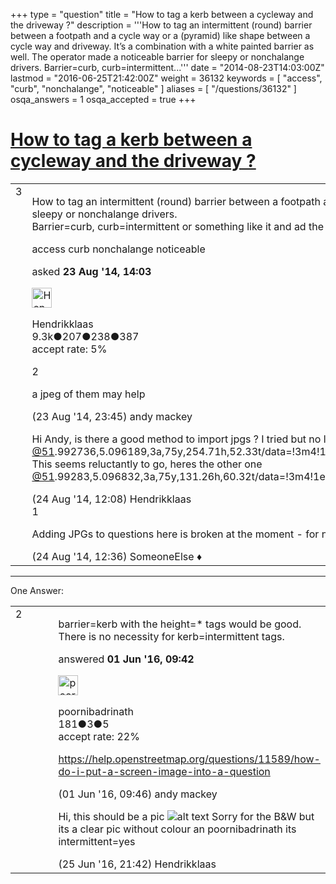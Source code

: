 +++
type = "question"
title = "How to tag a kerb between a cycleway and the driveway ?"
description = '''How to tag an intermittent (round) barrier between a footpath and a cycle way or a (pyramid) like shape between a cycle way and driveway. It’s a combination with a white painted barrier as well. The operator made a noticeable barrier for sleepy or nonchalange drivers. Barrier=curb, curb=intermittent...'''
date = "2014-08-23T14:03:00Z"
lastmod = "2016-06-25T21:42:00Z"
weight = 36132
keywords = [ "access", "curb", "nonchalange", "noticeable" ]
aliases = [ "/questions/36132" ]
osqa_answers = 1
osqa_accepted = true
+++

<div class="headNormal">

# [How to tag a kerb between a cycleway and the driveway ?](/questions/36132/how-to-tag-a-kerb-between-a-cycleway-and-the-driveway)

</div>

<div id="main-body">

<div id="askform">

<table id="question-table" style="width:100%;">
<colgroup>
<col style="width: 50%" />
<col style="width: 50%" />
</colgroup>
<tbody>
<tr>
<td style="width: 30px; vertical-align: top"><div class="vote-buttons">
<span id="post-36132-upvote" class="ajax-command post-vote up" rel="nofollow" title="I like this post (click again to cancel)"> </span>
<div id="post-36132-score" class="post-score" title="current number of votes">
3
</div>
<span id="post-36132-downvote" class="ajax-command post-vote down" rel="nofollow" title="I dont like this post (click again to cancel)"> </span> <span id="favorite-mark" class="ajax-command favorite-mark" rel="nofollow" title="mark/unmark this question as favorite (click again to cancel)"> </span>
<div id="favorite-count" class="favorite-count">
&#10;</div>
</div></td>
<td><div id="item-right">
<div class="question-body">
<p>How to tag an intermittent (round) barrier between a footpath and a cycle way or a (pyramid) like shape between a cycle way and driveway. It’s a combination with a white painted barrier as well. The operator made a noticeable barrier for sleepy or nonchalange drivers.<br />
Barrier=curb, curb=intermittent or something like it and ad the height of the barrier ? And it’s not specific or like a crossing where the curb is lowered to ease the access for wheelchairs and buggy’s and less ambulant people.</p>
</div>
<div id="question-tags" class="tags-container tags">
<span class="post-tag tag-link-access" rel="tag" title="see questions tagged &#39;access&#39;">access</span> <span class="post-tag tag-link-curb" rel="tag" title="see questions tagged &#39;curb&#39;">curb</span> <span class="post-tag tag-link-nonchalange" rel="tag" title="see questions tagged &#39;nonchalange&#39;">nonchalange</span> <span class="post-tag tag-link-noticeable" rel="tag" title="see questions tagged &#39;noticeable&#39;">noticeable</span>
</div>
<div id="question-controls" class="post-controls">
&#10;</div>
<div class="post-update-info-container">
<div class="post-update-info post-update-info-user">
<p>asked <strong>23 Aug '14, 14:03</strong></p>
<img src="https://secure.gravatar.com/avatar/742e93034cd38ad243f7ab26f350b659?s=32&amp;d=identicon&amp;r=g" class="gravatar" width="32" height="32" alt="Hendrikklaas&#39;s gravatar image" />
<p><span>Hendrikklaas</span><br />
<span class="score" title="9286 reputation points"><span>9.3k</span></span><span title="207 badges"><span class="badge1">●</span><span class="badgecount">207</span></span><span title="238 badges"><span class="silver">●</span><span class="badgecount">238</span></span><span title="387 badges"><span class="bronze">●</span><span class="badgecount">387</span></span><br />
<span class="accept_rate" title="Rate of the user&#39;s accepted answers">accept rate:</span> <span title="Hendrikklaas has 39 accepted answers">5%</span> </br></p>
</div>
</div>
<div id="comments-container-36132" class="comments-container">
<span id="36137"></span>
<div id="comment-36137" class="comment">
<div id="post-36137-score" class="comment-score">
2
</div>
<div class="comment-text">
<p>a jpeg of them may help</p>
</div>
<div id="comment-36137-info" class="comment-info">
<span class="comment-age">(23 Aug '14, 23:45)</span> <span class="comment-user userinfo">andy mackey</span>
</div>
</div>
<span id="36139"></span>
<div id="comment-36139" class="comment">
<div id="post-36139-score" class="comment-score">
&#10;</div>
<div class="comment-text">
<p>Hi Andy, is there a good method to import jpgs ? I tried but no luck. <a href="https://www.google.nl/maps/%3Ca%20href="></a><a href="https://help.openstreetmap.org/users/7558/51114u9"></a><a href="https://help.openstreetmap.org/users/7558/51114u9"></a><a href="https://help.openstreetmap.org/users/7558/51114u9">@51</a>.992736,5.096189,3a,75y,254.71h,52.33t/data=!3m4!1e1!3m2!1sYG0aTgiavVo6Diqi33k8kA!2e0"&gt;https://www.google.nl/maps/<a href="https://help.openstreetmap.org/users/7558/51114u9"></a><a href="https://help.openstreetmap.org/users/7558/51114u9"></a><a href="https://help.openstreetmap.org/users/7558/51114u9"></a><a href="https://help.openstreetmap.org/users/7558/51114u9">@51</a>.992736,5.096189,3a,75y,254.71h,52.33t/data=!3m4!1e1!3m2!1sYG0aTgiavVo6Diqi33k8kA!2e0 This seems reluctantly to go, heres the other one <a href="https://www.google.nl/maps/%3Ca%20href="></a><a href="https://help.openstreetmap.org/users/7558/51114u9"></a><a href="https://help.openstreetmap.org/users/7558/51114u9"></a><a href="https://help.openstreetmap.org/users/7558/51114u9">@51</a>.99283,5.096832,3a,75y,131.26h,60.32t/data=!3m4!1e1!3m2!1sOlFxQ1631IEJOVpbGSTgmQ!2e0"&gt;https://www.google.nl/maps/<a href="https://help.openstreetmap.org/users/7558/51114u9"></a><a href="https://help.openstreetmap.org/users/7558/51114u9"></a><a href="https://help.openstreetmap.org/users/7558/51114u9"></a><a href="https://help.openstreetmap.org/users/7558/51114u9">@51</a>.99283,5.096832,3a,75y,131.26h,60.32t/data=!3m4!1e1!3m2!1sOlFxQ1631IEJOVpbGSTgmQ!2e0</p>
</div>
<div id="comment-36139-info" class="comment-info">
<span class="comment-age">(24 Aug '14, 12:08)</span> <span class="comment-user userinfo">Hendrikklaas</span>
</div>
</div>
<span id="36140"></span>
<div id="comment-36140" class="comment">
<div id="post-36140-score" class="comment-score">
1
</div>
<div class="comment-text">
<p>Adding JPGs to questions here is broken at the moment - for now try using an external image host (e.g. imgur or one of thousands of others) and link to that.</p>
</div>
<div id="comment-36140-info" class="comment-info">
<span class="comment-age">(24 Aug '14, 12:36)</span> <span class="comment-user userinfo">SomeoneElse ♦</span>
</div>
</div>
</div>
<div id="comment-tools-36132" class="comment-tools">
&#10;</div>
<div class="clear">
&#10;</div>
<div id="comment-36132-form-container" class="comment-form-container">
&#10;</div>
<div class="clear">
&#10;</div>
</div></td>
</tr>
</tbody>
</table>

------------------------------------------------------------------------

<div class="tabBar">

<span id="sort-top"></span>

<div class="headQuestions">

One Answer:

</div>

</div>

<span id="49947"></span>

<div id="answer-container-49947" class="answer accepted-answer">

<table style="width:100%;">
<colgroup>
<col style="width: 50%" />
<col style="width: 50%" />
</colgroup>
<tbody>
<tr>
<td style="width: 30px; vertical-align: top"><div class="vote-buttons">
<span id="post-49947-upvote" class="ajax-command post-vote up" rel="nofollow" title="I like this post (click again to cancel)"> </span>
<div id="post-49947-score" class="post-score" title="current number of votes">
2
</div>
<span id="post-49947-downvote" class="ajax-command post-vote down" rel="nofollow" title="I dont like this post (click again to cancel)"> </span> <span class="accept-answer on" rel="nofollow" title="Hendrikklaas has selected this answer as the correct answer"> </span>
</div></td>
<td><div class="item-right">
<div class="answer-body">
<p>barrier=kerb with the height=* tags would be good. There is no necessity for kerb=intermittent tags.</p>
</div>
<div class="answer-controls post-controls">
&#10;</div>
<div class="post-update-info-container">
<div class="post-update-info post-update-info-user">
<p>answered <strong>01 Jun '16, 09:42</strong></p>
<img src="https://secure.gravatar.com/avatar/cf5c4da8efcef260c079f54179669581?s=32&amp;d=identicon&amp;r=g" class="gravatar" width="32" height="32" alt="poornibadrinath&#39;s gravatar image" />
<p><span>poornibadrinath</span><br />
<span class="score" title="181 reputation points">181</span><span title="3 badges"><span class="silver">●</span><span class="badgecount">3</span></span><span title="5 badges"><span class="bronze">●</span><span class="badgecount">5</span></span><br />
<span class="accept_rate" title="Rate of the user&#39;s accepted answers">accept rate:</span> <span title="poornibadrinath has 2 accepted answers">22%</span></p>
</div>
</div>
<div id="comments-container-49947" class="comments-container">
<span id="49948"></span>
<div id="comment-49948" class="comment">
<div id="post-49948-score" class="comment-score">
&#10;</div>
<div class="comment-text">
<p><a href="/questions/11589/how-do-i-put-a-screen-image-into-a-question">https://help.openstreetmap.org/questions/11589/how-do-i-put-a-screen-image-into-a-question</a></p>
</div>
<div id="comment-49948-info" class="comment-info">
<span class="comment-age">(01 Jun '16, 09:46)</span> <span class="comment-user userinfo">andy mackey</span>
</div>
</div>
<span id="50462"></span>
<div id="comment-50462" class="comment">
<div id="post-50462-score" class="comment-score">
&#10;</div>
<div class="comment-text">
<p>Hi, this should be a pic <img src="/upfiles/IMG_7343_1_64FDEcQ.jpg" alt="alt text" /> Sorry for the B&amp;W but its a clear pic without colour an poornibadrinath its intermittent=yes</p>
</div>
<div id="comment-50462-info" class="comment-info">
<span class="comment-age">(25 Jun '16, 21:42)</span> <span class="comment-user userinfo">Hendrikklaas</span>
</div>
</div>
</div>
<div id="comment-tools-49947" class="comment-tools">
&#10;</div>
<div class="clear">
&#10;</div>
<div id="comment-49947-form-container" class="comment-form-container">
&#10;</div>
<div class="clear">
&#10;</div>
</div></td>
</tr>
</tbody>
</table>

</div>

<div class="paginator-container-left">

</div>

</div>

</div>

